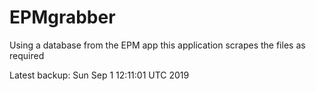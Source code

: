 # EPMgrabber
Using a database from the EPM app this application scrapes the files as required


Latest backup: Sun Sep 1 12:11:01 UTC 2019
